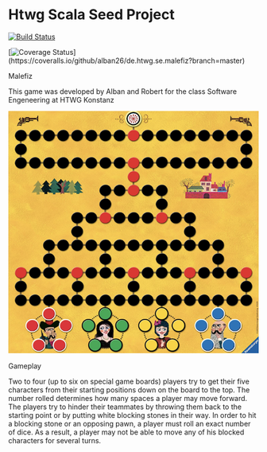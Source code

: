 # Htwg Scala Seed Project 


[![Build Status](https://travis-ci.org/alban26/de.htwg.se.malefiz.svg?branch=master)](https://travis-ci.org/alban26/de.htwg.se.malefiz)

[![Coverage Status](https://coveralls.io/repos/github/alban26/de.htwg.se.malefiz/badge.svg?)](https://coveralls.io/github/alban26/de.htwg.se.malefiz?branch=master)





Malefiz

This game was developed by Alban and Robert for the class Software Engeneering at HTWG Konstanz

![Alt text](GameBoard/src/main/resources/images/malefizimg.png "Malefiz")


Gameplay

Two to four (up to six on special game boards) players try to get their five characters from their starting positions down on the board to the top. The number rolled determines how many spaces a player may move forward. The players try to hinder their teammates by throwing them back to the starting point or by putting white blocking stones in their way. In order to hit a blocking stone or an opposing pawn, a player must roll an exact number of dice. As a result, a player may not be able to move any of his blocked characters for several turns.
